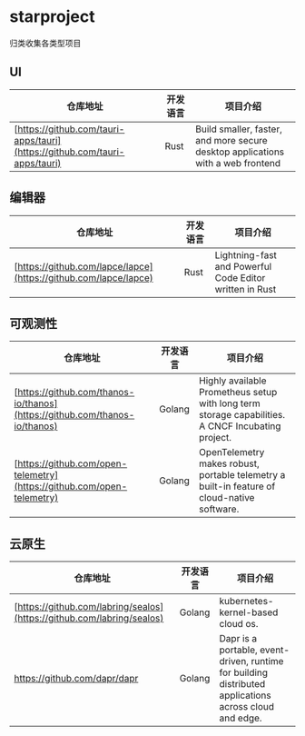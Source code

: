 # starproject
归类收集各类型项目

## UI

| 仓库地址                                                                   | 开发语言 | 项目介绍                                                                        |
| -------------------------------------------------------------------------- | -------- | ------------------------------------------------------------------------------- |
| [https://github.com/tauri-apps/tauri](https://github.com/tauri-apps/tauri) | Rust     | Build smaller, faster, and more secure desktop applications with a web frontend |

## 编辑器

| 仓库地址                                                         | 开发语言 | 项目介绍                                                |
| ---------------------------------------------------------------- | -------- | ------------------------------------------------------- |
| [https://github.com/lapce/lapce](https://github.com/lapce/lapce) | Rust     | Lightning-fast and Powerful Code Editor written in Rust |





## 可观测性


| 仓库地址                                                                   | 开发语言 | 项目介绍                                                                                          |
| -------------------------------------------------------------------------- | -------- | ------------------------------------------------------------------------------------------------- |
| [https://github.com/thanos-io/thanos](https://github.com/thanos-io/thanos) | Golang   | Highly available Prometheus setup with long term storage capabilities. A CNCF Incubating project. |
| [https://github.com/open-telemetry](https://github.com/open-telemetry)     | Golang   | OpenTelemetry makes robust, portable telemetry a built-in feature of cloud-native software.       |

## 云原生


| 仓库地址                                                               | 开发语言 | 项目介绍                                                                                               |
| ---------------------------------------------------------------------- | -------- | ------------------------------------------------------------------------------------------------------ |
| [https://github.com/labring/sealos](https://github.com/labring/sealos) | Golang   | kubernetes-kernel-based cloud os.                                                                      |
| https://github.com/dapr/dapr                                           | Golang   | Dapr is a portable, event-driven, runtime for building distributed applications across cloud and edge. |
